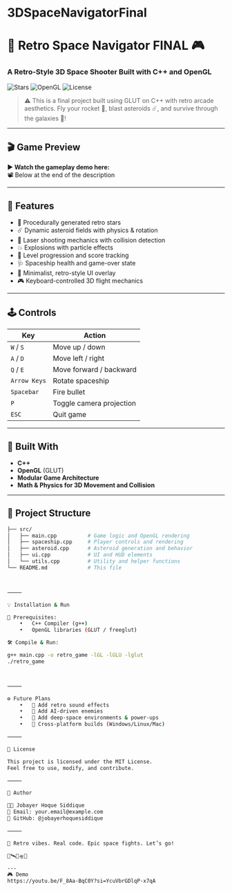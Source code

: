 # 3DSpaceNavigatorFinal

# 🚀 Retro Space Navigator FINAL 🎮  
### A Retro-Style 3D Space Shooter Built with C++ and OpenGL  
![Stars](https://img.shields.io/badge/Language-C++-blue.svg) ![OpenGL](https://img.shields.io/badge/Graphics-OpenGL-orange.svg) ![License](https://img.shields.io/badge/License-MIT-green.svg)

> ⚠️ This is a final project built using GLUT on C++ with retro arcade aesthetics. Fly your rocket 🚀, blast asteroids ☄️, and survive through the galaxies 🌌!

---

## 🎬 Game Preview  
**▶️ Watch the gameplay demo here:**  
📽️ Below at the end of the description

---

## 🧠 Features
- 🌟 Procedurally generated retro stars
- ☄️ Dynamic asteroid fields with physics & rotation
- 🔫 Laser shooting mechanics with collision detection
- 💥 Explosions with particle effects
- 🔁 Level progression and score tracking
- 🩺 Spaceship health and game-over state
- 💚 Minimalist, retro-style UI overlay
- 🎮 Keyboard-controlled 3D flight mechanics

---

## 🕹️ Controls

| Key | Action |
|-----|--------|
| `W` / `S` | Move up / down |
| `A` / `D` | Move left / right |
| `Q` / `E` | Move forward / backward |
| `Arrow Keys` | Rotate spaceship |
| `Spacebar` | Fire bullet |
| `P` | Toggle camera projection |
| `ESC` | Quit game |

---

## 🧱 Built With

- **C++**
- **OpenGL** (GLUT)
- **Modular Game Architecture**
- **Math & Physics for 3D Movement and Collision**

---

## 📁 Project Structure

```bash
├── src/
│   ├── main.cpp          # Game logic and OpenGL rendering
│   ├── spaceship.cpp     # Player controls and rendering
│   ├── asteroid.cpp      # Asteroid generation and behavior
│   ├── ui.cpp            # UI and HUD elements
│   └── utils.cpp         # Utility and helper functions
└── README.md             # This file



⸻

💡 Installation & Run

🔧 Prerequisites:
	•	C++ Compiler (g++)
	•	OpenGL libraries (GLUT / freeglut)

🛠️ Compile & Run:

g++ main.cpp -o retro_game -lGL -lGLU -lglut
./retro_game



⸻

⚙️ Future Plans
	•	🎵 Add retro sound effects
	•	🧠 Add AI-driven enemies
	•	🌌 Add deep-space environments & power-ups
	•	🧪 Cross-platform builds (Windows/Linux/Mac)

⸻

📃 License

This project is licensed under the MIT License.
Feel free to use, modify, and contribute.

⸻

🙌 Author

👨‍🚀 Jobayer Hoque Siddique
📧 Email: your.email@example.com
🔗 GitHub: @jobayerhoquesiddique

⸻

🧠 Retro vibes. Real code. Epic space fights. Let’s go!

🚀🛰️🌠🛸✨

---
🎮 Demo
https://youtu.be/F_8Aa-BqC0Y?si=YcuVbrGDlqP-x7qA
